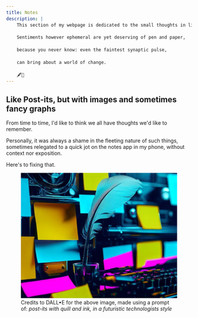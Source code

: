 ```yaml
---
title: Notes
description: |
    This section of my webpage is dedicated to the small thoughts in life.
    
    Sentiments however ephemeral are yet deserving of pen and paper,
    
    because you never know: even the faintest synaptic pulse,
    
    can bring about a world of change.
    
    🖋️📄
---
```


## Like Post-its, but with images and sometimes fancy graphs

From time to time, I'd like to think we all have thoughts we'd like to remember. 

Personally, it was always a shame in the fleeting nature of such things, sometimes relegated to a quick jot on the notes app in my phone, without context nor exposition. 

Here's to fixing that.

<figure>
    <img src="dalle-creativity-2.jpg">
    <figcaption>Credits to DALL•E for the above image, made using a prompt of: <i>post-its with quill and ink, in a futuristic technologists style</i></figcaption>
</figure>